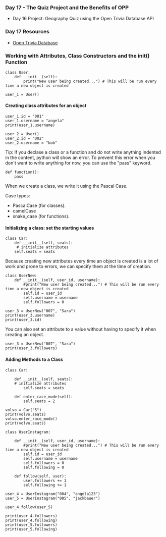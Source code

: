 ### Day 17 - The Quiz Project and the Benefits of OPP
- Day 16 Project: Geography Quiz using the Open Trivia Database API

### Day 17 Resources
- [Open Trivia Database](https://opentdb.com/)

### Working with Attributes, Class Constructors and the __init__() Function

```
class User:
    def __init__(self):
        print("New user being created...") # This will be run every time a new object is created

user_1 = User()
```

#### Creating class attributes for an object

```
user_1.id = "001"
user_1.username = "angela"
print(user_1.username)

user_2 = User()
user_2.id = "002"
user_2.username = "bob"
```

Tip: If you declase a class or a function and do not write anything indented in the content, python will show an error. To prevent this error when you don't want to write anything for now, you can use the "pass" keyword.

```
def function():
    pass
```

When we create a class, we write it using the Pascal Case.

Case types:
- PascalCase (for classes).
- camelCase
- snake_case (for functions).

#### Initializing a class: set the starting values

```
class Car:
    def __init__(self, seats):
     # initialize attributes
    self.seats = seats
```
Because creating new attributes every time an object is created is a lot of work and prone to errors, we can specify them at the time of creation.

```
class UserNew:
    def __init__(self, user_id, username):
        #print("New user being created...") # This will be run every time a new object is created
        self.id = user_id
        self.username = username
        self.followers = 0

user_3 = UserNew("007", "Sara")
print(user_3.username)
print(user_3.id)
```

You can also set an attribute to a value without having to specify it when creating an object.
```
user_3 = UserNew("007", "Sara")
print(user_3.followers)
```

#### Adding Methods to a Class

```
class Car:

    def __init__(self, seats):
    # initialize attributes
        self.seats = seats

    def enter_race_mode(self):
        self.seats = 2

volvo = Car("5")
print(volvo.seats)
volvo.enter_race_mode()
print(volvo.seats)
```
```
class UserInstagram:

    def __init__(self, user_id, username):
        #print("New user being created...") # This will be run every time a new object is created
        self.id = user_id
        self.username = username
        self.followers = 0
        self.following = 0

    def follow(self, user):
        user.followers += 1
        self.following += 1

user_4 = UserInstagram("004", "angela123")
user_5 = UserInstagram("005", "jackbauer")

user_4.follow(user_5)

print(user_4.followers)
print(user_4.following)
print(user_5.followers)
print(user_5.following)
```